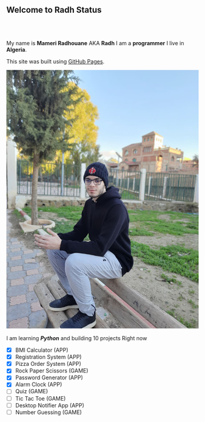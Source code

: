 ## Welcome to Radh Status
<br>
<br>

My name is **Mameri Radhouane** AKA **Radh** I am a **programmer** I live in **Algeria**.


This site was built using [GitHub Pages](https://pages.github.com/).

![This is an image](https://github.com/someone20dz/someone20dz.github.io/blob/main/images/142944015_227461592060211_6975038166082422900_n.jpg?raw=true)


I am learning _**Python**_ and building 10 projects Right now
- [x] BMI Calculator (APP)
- [x] Registration System (APP)
- [x] Pizza Order System (APP)
- [x] Rock Paper Scissors (GAME)
- [x] Password Generator (APP)
- [x] Alarm Clock (APP)
- [ ] Quiz (GAME)
- [ ] Tic Tac Toe (GAME)
- [ ] Desktop Notifier App (APP)
- [ ] Number Guessing (GAME)
